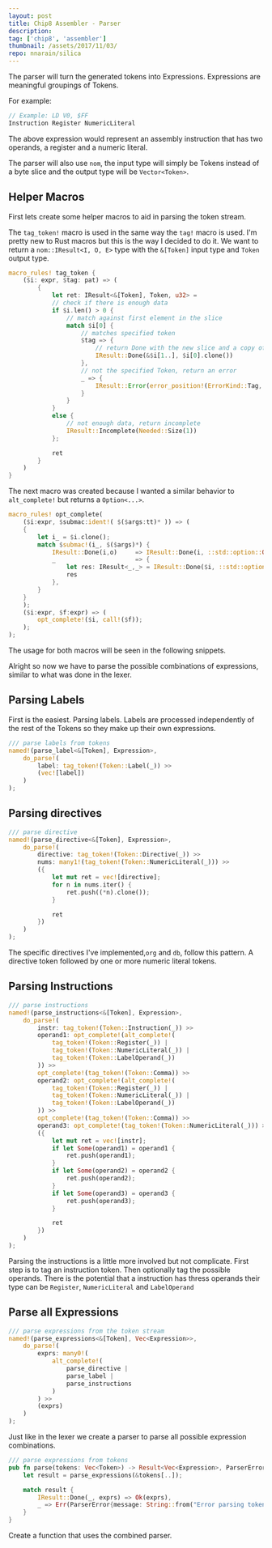 ```yaml
---
layout: post
title: Chip8 Assembler - Parser
description: 
tag: ['chip8', 'assembler']
thumbnail: /assets/2017/11/03/
repo: nnarain/silica
---
```


The parser will turn the generated tokens into Expressions. Expressions are meaningful groupings of Tokens.

For example:

```rust
// Example: LD V0, $FF
Instruction Register NumericLiteral
```

The above expression would represent an assembly instruction that has two operands, a register and a numeric literal.

The parser will also use `nom`, the input type will simply be Tokens instead of a byte slice and the output type will be `Vector<Token>`.

Helper Macros
-------------

First lets create some helper macros to aid in parsing the token stream.

The `tag_token!` macro is used in the same way the `tag!` macro is used. I'm pretty new to Rust macros but this is the way I decided to do it. We want to return a `nom::IResult<I, O, E>` type with the `&[Token]` input type and `Token` output type.

```rust
macro_rules! tag_token {
    ($i: expr, $tag: pat) => (
        {
            let ret: IResult<&[Token], Token, u32> = 
            // check if there is enough data
            if $i.len() > 0 {
                // match against first element in the slice
                match $i[0] {
                    // matches specified token
                    $tag => {
                        // return Done with the new slice and a copy of the Token
                        IResult::Done(&$i[1..], $i[0].clone())
                    },
                    // not the specified Token, return an error
                    _ => {
                        IResult::Error(error_position!(ErrorKind::Tag, $i))
                    }
                }
            }
            else {
                // not enough data, return incomplete
                IResult::Incomplete(Needed::Size(1))
            };

            ret
        }
    )
}
```

The next macro was created because I wanted a similar behavior to `alt_complete!` but returns a `Option<...>`.

```rust
macro_rules! opt_complete(
    ($i:expr, $submac:ident!( $($args:tt)* )) => (
    {
        let i_ = $i.clone();
        match $submac!(i_, $($args)*) {
            IResult::Done(i,o)     => IResult::Done(i, ::std::option::Option::Some(o)),
            _                      => {
                let res: IResult<_,_> = IResult::Done($i, ::std::option::Option::None);
                res
            },
        }
    }
    );
    ($i:expr, $f:expr) => (
        opt_complete!($i, call!($f));
    );
);
```

The usage for both macros will be seen in the following snippets.

Alright so now we have to parse the possible combinations of expressions, similar to what was done in the lexer.

Parsing Labels
--------------

First is the easiest. Parsing labels. Labels are processed independently of the rest of the Tokens so they make up their own expressions.

```rust
/// parse labels from tokens
named!(parse_label<&[Token], Expression>,
    do_parse!(
        label: tag_token!(Token::Label(_)) >>
        (vec![label])
    )    
);
```

Parsing directives
------------------

```rust
/// parse directive
named!(parse_directive<&[Token], Expression>,
    do_parse!(
        directive: tag_token!(Token::Directive(_)) >>
        nums: many1!(tag_token!(Token::NumericLiteral(_))) >>
        ({
            let mut ret = vec![directive];
            for n in nums.iter() {
                ret.push((*n).clone());
            }

            ret
        })
    )
);
```

The specific directives I've implemented,`org` and `db`, follow this pattern. A directive token followed by one or more numeric literal tokens.

Parsing Instructions
--------------------

```rust
/// parse instructions
named!(parse_instructions<&[Token], Expression>,
    do_parse!(
        instr: tag_token!(Token::Instruction(_)) >>
        operand1: opt_complete!(alt_complete!(
            tag_token!(Token::Register(_)) |
            tag_token!(Token::NumericLiteral(_)) |
            tag_token!(Token::LabelOperand(_))
        )) >>
        opt_complete!(tag_token!(Token::Comma)) >>
        operand2: opt_complete!(alt_complete!(
            tag_token!(Token::Register(_)) |
            tag_token!(Token::NumericLiteral(_)) |
            tag_token!(Token::LabelOperand(_))
        )) >>
        opt_complete!(tag_token!(Token::Comma)) >>
        operand3: opt_complete!(tag_token!(Token::NumericLiteral(_))) >>
        ({
            let mut ret = vec![instr];
            if let Some(operand1) = operand1 {
                ret.push(operand1);
            }
            if let Some(operand2) = operand2 {
                ret.push(operand2);
            }
            if let Some(operand3) = operand3 {
                ret.push(operand3);
            }

            ret
        })
    )
);
```

Parsing the instructions is a little more involved but not complicate. First step is to tag an instruction token. Then optionally tag the possible operands. There is the potential that a instruction has thress operands their type can be `Register`, `NumericLiteral` and `LabelOperand`

Parse all Expressions
---------------------

```rust
/// parse expressions from the token stream
named!(parse_expressions<&[Token], Vec<Expression>>,
    do_parse!(
        exprs: many0!(
            alt_complete!(
                parse_directive |
                parse_label |
                parse_instructions
            )
        ) >>
        (exprs)
    )
);
```

Just like in the lexer we create a parser to parse all possible expression combinations.

```rust
/// parse expressions from tokens
pub fn parse(tokens: Vec<Token>) -> Result<Vec<Expression>, ParserError> {
    let result = parse_expressions(&tokens[..]);

    match result {
        IResult::Done(_, exprs) => Ok(exprs),
        _ => Err(ParserError{message: String::from("Error parsing tokens")})
    }
}
```

Create a function that uses the combined parser.